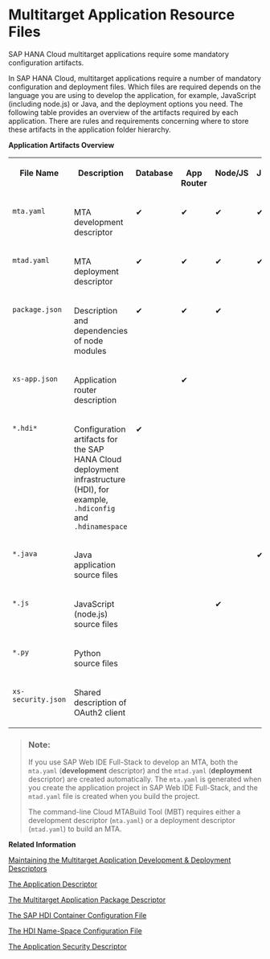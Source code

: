 <!-- loio8635e0b43f6744d6b40ba247b11b352e -->

# Multitarget Application Resource Files

SAP HANA Cloud multitarget applications require some mandatory configuration artifacts.

In SAP HANA Cloud, multitarget applications require a number of mandatory configuration and deployment files. Which files are required depends on the language you are using to develop the application, for example, JavaScript \(including node.js\) or Java, and the deployment options you need. The following table provides an overview of the artifacts required by each application. There are rules and requirements concerning where to store these artifacts in the application folder hierarchy.

**Application Artifacts Overview**


<table>
<tr>
<th valign="top">

File Name

</th>
<th valign="top">

Description

</th>
<th valign="top">

Database

</th>
<th valign="top">

App Router

</th>
<th valign="top">

Node/JS

</th>
<th valign="top">

Java

</th>
<th valign="top">

Python

</th>
</tr>
<tr>
<td valign="top">

`mta.yaml` 

</td>
<td valign="top">

MTA development descriptor

</td>
<td valign="top">

✔

</td>
<td valign="top">

✔

</td>
<td valign="top">

✔

</td>
<td valign="top">

✔

</td>
<td valign="top">

✔

</td>
</tr>
<tr>
<td valign="top">

`mtad.yaml` 

</td>
<td valign="top">

MTA deployment descriptor

</td>
<td valign="top">

✔

</td>
<td valign="top">

✔

</td>
<td valign="top">

✔

</td>
<td valign="top">

✔

</td>
<td valign="top">

✔

</td>
</tr>
<tr>
<td valign="top">

`package.json` 

</td>
<td valign="top">

Description and dependencies of node modules

</td>
<td valign="top">

✔

</td>
<td valign="top">

✔

</td>
<td valign="top">

✔

</td>
<td valign="top">



</td>
<td valign="top">



</td>
</tr>
<tr>
<td valign="top">

`xs-app.json` 

</td>
<td valign="top">

Application router description

</td>
<td valign="top">



</td>
<td valign="top">

✔

</td>
<td valign="top">



</td>
<td valign="top">



</td>
<td valign="top">



</td>
</tr>
<tr>
<td valign="top">

`*.hdi*` 

</td>
<td valign="top">

Configuration artifacts for the SAP HANA Cloud deployment infrastructure \(HDI\), for example, `.hdiconfig` and `.hdinamespace` 

</td>
<td valign="top">

✔

</td>
<td valign="top">



</td>
<td valign="top">



</td>
<td valign="top">



</td>
<td valign="top">



</td>
</tr>
<tr>
<td valign="top">

`*.java` 

</td>
<td valign="top">

Java application source files

</td>
<td valign="top">



</td>
<td valign="top">



</td>
<td valign="top">



</td>
<td valign="top">

✔

</td>
<td valign="top">



</td>
</tr>
<tr>
<td valign="top">

`*.js` 

</td>
<td valign="top">

JavaScript \(node.js\) source files

</td>
<td valign="top">



</td>
<td valign="top">



</td>
<td valign="top">

✔

</td>
<td valign="top">



</td>
<td valign="top">



</td>
</tr>
<tr>
<td valign="top">

`*.py` 

</td>
<td valign="top">

Python source files

</td>
<td valign="top">



</td>
<td valign="top">



</td>
<td valign="top">



</td>
<td valign="top">



</td>
<td valign="top">

✔

</td>
</tr>
<tr>
<td valign="top">

`xs-security.json` 

</td>
<td valign="top">

Shared description of OAuth2 client

</td>
<td valign="top">



</td>
<td valign="top">



</td>
<td valign="top">



</td>
<td valign="top">



</td>
<td valign="top">



</td>
</tr>
</table>

> ### Note:  
> If you use SAP Web IDE Full-Stack to develop an MTA, both the `mta.yaml` \(**development** descriptor\) and the `mtad.yaml` \(**deployment** descriptor\) are created automatically. The `mta.yaml` is generated when you create the application project in SAP Web IDE Full-Stack, and the `mtad.yaml` file is created when you build the project.
> 
> The command-line Cloud MTABuild Tool \(MBT\) requires either a development descriptor \(`mta.yaml`\) or a deployment descriptor \(`mtad.yaml`\) to build an MTA.

**Related Information**  


[Maintaining the Multitarget Application Development & Deployment Descriptors](../030-HANA-Cloud-DB-Dev-Deployment/maintaining-the-multitarget-application-development-deployment-descriptors-b2e355a.md "Development descriptors are used to generate deployment descriptors, which define the details required at application-deployment time.")

[The Application Descriptor](../090-HANA-Cloud-DB-Dev-MTA-Routes/the-application-descriptor-96c7545.md "Understand the contents of the file used to configure the multitarget application router.")

[The Multitarget Application Package Descriptor](../060-HANA-Cloud-DB-Dev-App-Code/the-multitarget-application-package-descriptor-0818c56.md "A file describing the prerequisites and dependencies that apply to a JavaScript multitarget application in Cloud Foundry on SAP Business Technology Platform.")

[The SAP HDI Container Configuration File](../040-HANA-Cloud-DB-Dev-Persistence-Model/the-sap-hdi-container-configuration-file-6400400.md "Bind design-time file types to the corresponding build plug-in required in the SAP HANA Deployment Infrastructure (HDI).")

[The HDI Name-Space Configuration File](../040-HANA-Cloud-DB-Dev-Persistence-Model/the-hdi-name-space-configuration-file-6188d22.md "The SAP HANA Deployment Infrastructure (HDI) uses a JSON resource to define naming rules for run-time objects.")

[The Application Security Descriptor](../100-HANA-Cloud-DB-Dev-Security/the-application-security-descriptor-3bfb120.md "A file that defines the details of the authentication methods and authorization types to use for access to your application.")

